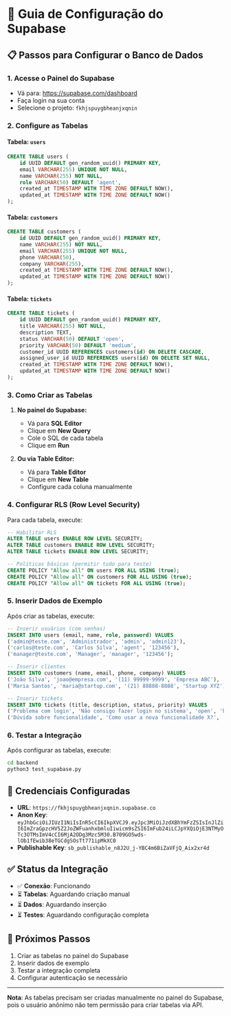 # 🚀 Guia de Configuração do Supabase

## 📋 Passos para Configurar o Banco de Dados

### 1. Acesse o Painel do Supabase
- Vá para: https://supabase.com/dashboard
- Faça login na sua conta
- Selecione o projeto: `fkhjspuygbheanjxqnin`

### 2. Configure as Tabelas

#### Tabela: `users`
```sql
CREATE TABLE users (
    id UUID DEFAULT gen_random_uuid() PRIMARY KEY,
    email VARCHAR(255) UNIQUE NOT NULL,
    name VARCHAR(255) NOT NULL,
    role VARCHAR(50) DEFAULT 'agent',
    created_at TIMESTAMP WITH TIME ZONE DEFAULT NOW(),
    updated_at TIMESTAMP WITH TIME ZONE DEFAULT NOW()
);
```

#### Tabela: `customers`
```sql
CREATE TABLE customers (
    id UUID DEFAULT gen_random_uuid() PRIMARY KEY,
    name VARCHAR(255) NOT NULL,
    email VARCHAR(255) UNIQUE NOT NULL,
    phone VARCHAR(50),
    company VARCHAR(255),
    created_at TIMESTAMP WITH TIME ZONE DEFAULT NOW(),
    updated_at TIMESTAMP WITH TIME ZONE DEFAULT NOW()
);
```

#### Tabela: `tickets`
```sql
CREATE TABLE tickets (
    id UUID DEFAULT gen_random_uuid() PRIMARY KEY,
    title VARCHAR(255) NOT NULL,
    description TEXT,
    status VARCHAR(50) DEFAULT 'open',
    priority VARCHAR(50) DEFAULT 'medium',
    customer_id UUID REFERENCES customers(id) ON DELETE CASCADE,
    assigned_user_id UUID REFERENCES users(id) ON DELETE SET NULL,
    created_at TIMESTAMP WITH TIME ZONE DEFAULT NOW(),
    updated_at TIMESTAMP WITH TIME ZONE DEFAULT NOW()
);
```

### 3. Como Criar as Tabelas

1. **No painel do Supabase:**
   - Vá para **SQL Editor**
   - Clique em **New Query**
   - Cole o SQL de cada tabela
   - Clique em **Run**

2. **Ou via Table Editor:**
   - Vá para **Table Editor**
   - Clique em **New Table**
   - Configure cada coluna manualmente

### 4. Configurar RLS (Row Level Security)

Para cada tabela, execute:

```sql
-- Habilitar RLS
ALTER TABLE users ENABLE ROW LEVEL SECURITY;
ALTER TABLE customers ENABLE ROW LEVEL SECURITY;
ALTER TABLE tickets ENABLE ROW LEVEL SECURITY;

-- Políticas básicas (permitir tudo para teste)
CREATE POLICY "Allow all" ON users FOR ALL USING (true);
CREATE POLICY "Allow all" ON customers FOR ALL USING (true);
CREATE POLICY "Allow all" ON tickets FOR ALL USING (true);
```

### 5. Inserir Dados de Exemplo

Após criar as tabelas, execute:

```sql
-- Inserir usuários (com senhas)
INSERT INTO users (email, name, role, password) VALUES
('admin@teste.com', 'Administrador', 'admin', 'admin123'),
('carlos@teste.com', 'Carlos Silva', 'agent', '123456'),
('manager@teste.com', 'Manager', 'manager', '123456');

-- Inserir clientes
INSERT INTO customers (name, email, phone, company) VALUES
('João Silva', 'joao@empresa.com', '(11) 99999-9999', 'Empresa ABC'),
('Maria Santos', 'maria@startup.com', '(21) 88888-8888', 'Startup XYZ');

-- Inserir tickets
INSERT INTO tickets (title, description, status, priority) VALUES
('Problema com login', 'Não consigo fazer login no sistema', 'open', 'high'),
('Dúvida sobre funcionalidade', 'Como usar a nova funcionalidade X?', 'open', 'medium');
```

### 6. Testar a Integração

Após configurar as tabelas, execute:

```bash
cd backend
python3 test_supabase.py
```

## 🔑 Credenciais Configuradas

- **URL**: `https://fkhjspuygbheanjxqnin.supabase.co`
- **Anon Key**: `eyJhbGciOiJIUzI1NiIsInR5cCI6IkpXVCJ9.eyJpc3MiOiJzdXBhYmFzZSIsInJlZiI6ImZraGpzcHV5Z2JoZWFuanhxbmluIiwicm9sZSI6ImFub24iLCJpYXQiOjE3NTMyOTc3OTMsImV4cCI6MjA2ODg3Mzc5M30.B709GO5wds-lOb1fEwib38eTGCdgSOsTt771ipMkXC0`
- **Publishable Key**: `sb_publishable_n8J2U_j-YBC4m6BiZaVFjQ_Aix2xr4d`

## ✅ Status da Integração

- ✅ **Conexão**: Funcionando
- ⏳ **Tabelas**: Aguardando criação manual
- ⏳ **Dados**: Aguardando inserção
- ⏳ **Testes**: Aguardando configuração completa

## 🎯 Próximos Passos

1. Criar as tabelas no painel do Supabase
2. Inserir dados de exemplo
3. Testar a integração completa
4. Configurar autenticação se necessário

---

**Nota**: As tabelas precisam ser criadas manualmente no painel do Supabase, pois o usuário anônimo não tem permissão para criar tabelas via API. 